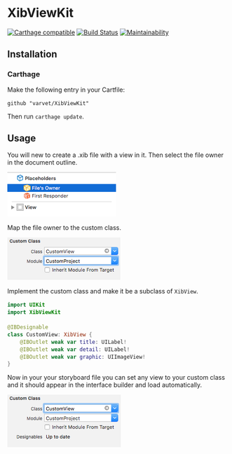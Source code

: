 # XibViewKit

[![Carthage compatible](https://img.shields.io/badge/Carthage-compatible-4BC51D.svg?style=flat)](https://github.com/Carthage/Carthage)
[![Build Status](https://travis-ci.org/varvet/XibViewKit.svg?branch=master)](https://travis-ci.org/varvet/XibViewKit)
[![Maintainability](https://api.codeclimate.com/v1/badges/b758dafafe9b910f51fa/maintainability)](https://codeclimate.com/github/varvet/XibViewKit/maintainability)

## Installation

### Carthage

Make the following entry in your Cartfile:

```
github "varvet/XibViewKit"
```

Then run `carthage update`.

## Usage

You will new to create a .xib file with a view in it. Then select the file owner in the document outline.

![attributes inspector](Images/document-outline.png)

Map the file owner to the custom class.

![attributes inspector](Images/identity-inspector-xib.png)

Implement the custom class and make it be a subclass of `XibView`.  

```swift
import UIKit
import XibViewKit

@IBDesignable
class CustomView: XibView {
    @IBOutlet weak var title: UILabel!
    @IBOutlet weak var detail: UILabel!
    @IBOutlet weak var graphic: UIImageView!
}
```

Now in your your storyboard file you can set any view to your custom class and it should appear in the interface builder and load automatically. 

![attributes inspector](Images/identity-inspector-storyboard.png)
